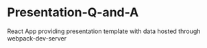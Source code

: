 # Presentation-Q-and-A
React App providing presentation template with data hosted through webpack-dev-server
